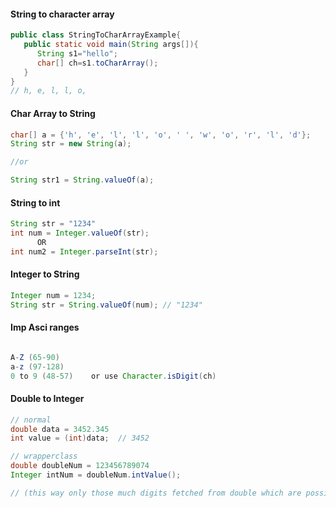 #### String to character array
```java
public class StringToCharArrayExample{  
   public static void main(String args[]){  
      String s1="hello";  
      char[] ch=s1.toCharArray();  
   }  
}  
// h, e, l, l, o, 
```

#### Char Array to String 

```java
char[] a = {'h', 'e', 'l', 'l', 'o', ' ', 'w', 'o', 'r', 'l', 'd'};
String str = new String(a);

//or

String str1 = String.valueOf(a);
```
#### String to int 
```java
String str = "1234"
int num = Integer.valueOf(str);
      OR 
int num2 = Integer.parseInt(str);


```
#### Integer to String
```java
Integer num = 1234;
String str = String.valueOf(num); // "1234"
```

#### Imp Asci ranges 
```java

A-Z (65-90) 
a-z (97-128)
0 to 9 (48-57)    or use Character.isDigit(ch)

```

#### Double to Integer 
```java
// normal
double data = 3452.345
int value = (int)data;  // 3452

// wrapperclass
double doubleNum = 123456789074
Integer intNum = doubleNum.intValue(); 

// (this way only those much digits fetched from double which are possible)


```